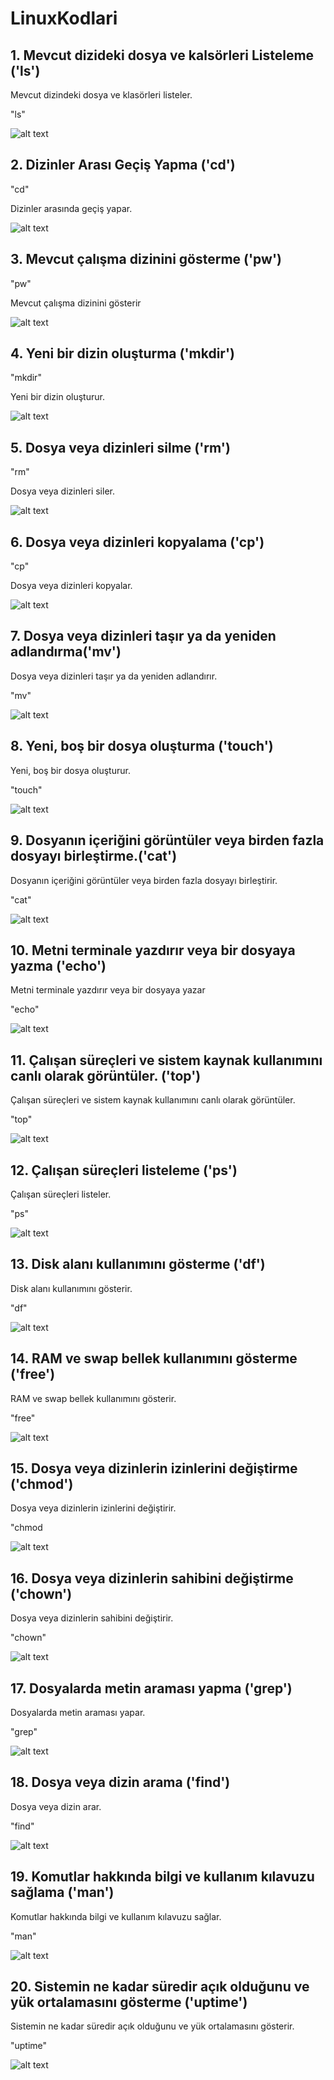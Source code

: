 # LinuxKodlari
 
## 1. Mevcut dizideki dosya ve kalsörleri Listeleme ('ls')

Mevcut dizindeki dosya ve klasörleri listeler.

"ls"

![alt text](<WhatsApp Görsel 2024-11-17 saat 14.18.52_e302fe62.jpg>)

## 2. Dizinler Arası Geçiş Yapma ('cd')

"cd"

Dizinler arasında geçiş yapar.

![alt text](<WhatsApp Görsel 2024-11-17 saat 14.18.51_76318744.jpg>)

## 3. Mevcut çalışma dizinini gösterme ('pw')

"pw"

Mevcut çalışma dizinini gösterir

![alt text](<WhatsApp Görsel 2024-11-17 saat 14.18.52_290eb0f1.jpg>)

## 4. Yeni bir dizin oluşturma ('mkdir')

"mkdir"

Yeni bir dizin oluşturur.

![alt text](<WhatsApp Görsel 2024-11-17 saat 14.18.51_005885a4.jpg>)

## 5. Dosya veya dizinleri silme ('rm')

"rm"

Dosya veya dizinleri siler.

![alt text](<WhatsApp Görsel 2024-11-17 saat 14.18.51_19e8a208.jpg>)

## 6. Dosya veya dizinleri kopyalama ('cp')

"cp"

Dosya veya dizinleri kopyalar.

![alt text](<WhatsApp Görsel 2024-11-17 saat 14.18.51_fca4221d.jpg>)

## 7. Dosya veya dizinleri taşır ya da yeniden adlandırma('mv')

Dosya veya dizinleri taşır ya da yeniden adlandırır.

"mv"

![alt text](<WhatsApp Görsel 2024-11-17 saat 14.18.52_025145e7.jpg>)

## 8. Yeni, boş bir dosya oluşturma ('touch')

Yeni, boş bir dosya oluşturur.

"touch"

![alt text](<WhatsApp Görsel 2024-11-17 saat 14.18.52_ab6ada49.jpg>)

## 9. Dosyanın içeriğini görüntüler veya birden fazla dosyayı birleştirme.('cat')

Dosyanın içeriğini görüntüler veya birden fazla dosyayı birleştirir.

"cat"

![alt text](<WhatsApp Görsel 2024-11-17 saat 14.18.52_085f38a2.jpg>)

## 10. Metni terminale yazdırır veya bir dosyaya yazma ('echo')

Metni terminale yazdırır veya bir dosyaya yazar

"echo"

![alt text](<WhatsApp Görsel 2024-11-17 saat 14.18.52_cdd9936a.jpg>)

## 11. Çalışan süreçleri ve sistem kaynak kullanımını canlı olarak görüntüler. ('top')

Çalışan süreçleri ve sistem kaynak kullanımını canlı olarak görüntüler.

"top"

![alt text](<WhatsApp Görsel 2024-11-17 saat 14.18.51_42aeb80f.jpg>)

## 12. Çalışan süreçleri listeleme ('ps')

Çalışan süreçleri listeler.

"ps"

![alt text](<WhatsApp Görsel 2024-11-17 saat 14.18.51_82db61c5.jpg>)

## 13. Disk alanı kullanımını gösterme ('df')

Disk alanı kullanımını gösterir.

"df"

![alt text](<WhatsApp Görsel 2024-11-17 saat 14.18.51_e7785517.jpg>)

## 14. RAM ve swap bellek kullanımını gösterme ('free')

RAM ve swap bellek kullanımını gösterir.

"free"

![alt text](<WhatsApp Görsel 2024-11-17 saat 14.18.52_faa49824.jpg>)

## 15. Dosya veya dizinlerin izinlerini değiştirme ('chmod')

Dosya veya dizinlerin izinlerini değiştirir.

"chmod

![alt text](<WhatsApp Görsel 2024-11-17 saat 14.18.52_7ec6a5ab.jpg>)

## 16.  Dosya veya dizinlerin sahibini değiştirme ('chown')

 Dosya veya dizinlerin sahibini değiştirir.

"chown"

![alt text](<WhatsApp Görsel 2024-11-17 saat 14.18.52_a81c6248.jpg>)

## 17. Dosyalarda metin araması yapma ('grep')

Dosyalarda metin araması yapar.

"grep"

![alt text](<WhatsApp Görsel 2024-11-17 saat 14.18.52_c4c78009.jpg>)

## 18. Dosya veya dizin arama ('find')

Dosya veya dizin arar.

"find"

![alt text](<WhatsApp Görsel 2024-11-17 saat 14.18.51_0b6daec5.jpg>)

## 19. Komutlar hakkında bilgi ve kullanım kılavuzu sağlama ('man')

Komutlar hakkında bilgi ve kullanım kılavuzu sağlar.

"man"

![alt text](<WhatsApp Görsel 2024-11-17 saat 14.58.58_167c75d4.jpg>)

## 20. Sistemin ne kadar süredir açık olduğunu ve yük ortalamasını gösterme ('uptime')

Sistemin ne kadar süredir açık olduğunu ve yük ortalamasını gösterir.

"uptime"

![alt text](<WhatsApp Görsel 2024-11-17 saat 14.18.51_702c98de.jpg>)

